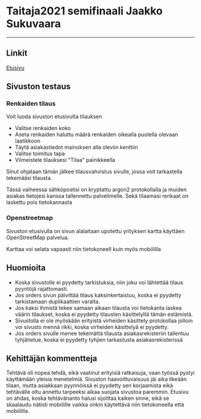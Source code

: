 # Taitaja2021 semifinaali Jaakko Sukuvaara

---

## Linkit
[Etusivu](http://omena.winnova.fi/~G2021272)

## Sivuston testaus
### Renkaiden tilaus
Voit luoda sivuston etusivulta tilauksen
- Valitse renkaiden koko
- Aseta renkaiden haluttu määrä renkaiden oikealla puolella olevaan laatikkoon
- Täytä asiakastiedot mainoksen alla oleviin kenttiin
- Valitse toimitus tapa
- Viimeistele tilauksesi "Tilaa" painikkeella

Sinut ohjataan tämän jälkee tilausvahvistus sivulle, jossa voit tarkastella tekemääsi tilausta. 

Tässä vaiheessa sähköpostisi on kryptattu argon2 protokollalla ja muiden asiakas tietojesi kanssa tallennettu palvelimelle. Sekä tilaamasi renkaat on laskettu pois tietokannasta

### Openstreetmap
Sivuston etusivulla on sivun alalaitaan upotettu yrityksen kartta käyttäen OpenStreetMap palvelua.

Karttaa voi selata vapaasti niin tietokoneell kuin myös mobiililla

## Huomioita
- Koska sivustolle ei pyydetty tarkistuksia, niin joku voi lähtettää tilaus pyyntöjä rajattomasti.
- Jos orders sivun päivittää tilaus kaksinkertaistuu, koska ei pyydetty tarkistamaan duplikaattien varalta.
- Jos kaksi ihmistä tekee samaan aikaan tilausta voi tietokanta laskea väärin tilaukset, koska ei pyydetty tilausten käsittelyltä tämän estämistä.
- Sivustolla ei ole myöskään erityistä virheiden käsittely protokollaa jolloin voi sivusto mennä rikki, koska virheiden käsittelyä ei pyydetty.
- Jos orders sivulle menee tekemättä tilausta asiakasrekisteriin tallentuu tyhjätietue, koska ei pyydetty tyhjien tarkastusta asiakasrekisterissä

## Kehittäjän kommentteja
Tehtävä oli nopea tehdä, eikä vaatinut erityisiä ratkaisuja, vaan työssä pystyi käyttämään yleisia menetelmiä. Sivuston haavoittuvaisuus jäi aika ilkeään tilaan, mutta asiakkaan pyynnöissä ei pyydetty sen korjaamista eikä tehtävälle oltu annettu tarpeeksi aikaa suojata sivustoa paremmin. Etusivu on ahdas, koska tehtävänanto halusi sijoittaa kaiken sinne, eikä se skaalaudu nätisti mobiilille vaikka onkin käytettävä niin tietokoneella että mobiililla.
